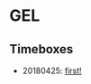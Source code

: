 # GEL

## Timeboxes
- 20180425: [first!](https://github.com/gel-live/timeboxes/blob/master/first/first.ipynb)
